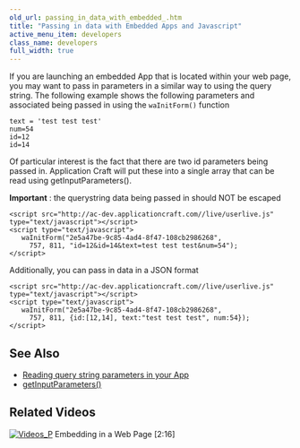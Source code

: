 ```yaml
---
old_url: passing_in_data_with_embedded_.htm
title: "Passing in data with Embedded Apps and Javascript"
active_menu_item: developers
class_name: developers
full_width: true
---
```


If you are launching an embedded App that is located within your web page, you may want to pass in parameters in a similar way to using the query string. The following example shows the following parameters and associated being passed in using the `waInitForm()` function

    text = 'test test test' 
    num=54
    id=12
    id=14
    
Of particular interest is the fact that there are two id parameters being passed in. Application Craft will put these into a single array that can be read using getInputParameters().

**Important** : the querystring data being passed in should NOT be escaped    
    
    <script src="http://ac-dev.applicationcraft.com//live/userlive.js" type="text/javascript"></script>
    <script type="text/javascript">
       waInitForm("2e5a47be-9c85-4ad4-8f47-108cb2986268", 
         757, 811, "id=12&id=14&text=test test test&num=54");
    </script>
    
Additionally, you can pass in data in a JSON format    
    
    <script src="http://ac-dev.applicationcraft.com//live/userlive.js" type="text/javascript"></script>
    <script type="text/javascript">
       waInitForm("2e5a47be-9c85-4ad4-8f47-108cb2986268", 
         757, 811, {id:[12,14], text:"test test test", num:54});
    </script>


## See Also

 - [Reading query string parameters in your App](/developers/documentation/product-guide/advanced-features/passing-parameters-into-apps/reading-querystring-parameters)
 - [getInputParameters()](/developers/documentation/scripting-apis/client-api/app-functions/getinputparameter)

## Related Videos

[![Videos\_P](/img/docs/videos_p.png)](http://www.youtube.com/v/Riyw8suv0hc?autoplay=1&hd=1&fs=1&showsearch=0&rel=0&) Embedding in a Web Page [2:16]
